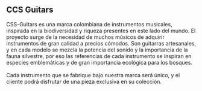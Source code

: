## CCS Guitars

CSS-Guitars es una marca colombiana de instrumentos musicales, inspirada en la biodiversidad y riqueza presentes en este lado del mundo. El proyecto surge de la necesidad de muchos músicos de adquirir instrumentos de gran calidad a precios cómodos. Son guitarras artesanales, y en cada modelo se mezcla la potencia del sonido y la importancia de la fauna silvestre, por eso las referencias de cada instrumento se inspiran en especies emblemáticas y de gran importancia ecológica para los bosques. <br><br> Cada instrumento que se fabrique bajo nuestra marca será único, y el cliente podrá disfrutar de una pieza exclusiva en su colección.